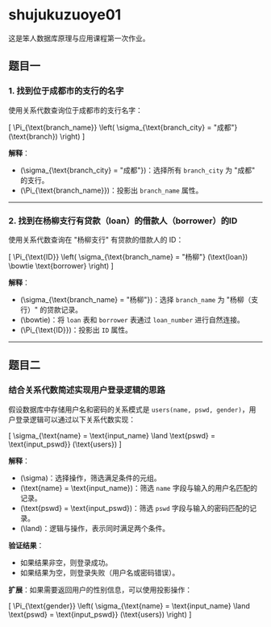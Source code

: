 # shujukuzuoye01
这是笨人数据库原理与应用课程第一次作业。
## 题目一

### 1. 找到位于成都市的支行的名字

使用关系代数查询位于成都市的支行名字：

\[
\Pi_{\text{branch\_name}} \left( \sigma_{\text{branch\_city} = "成都"} (\text{branch}) \right)
\]

**解释**：
- \(\sigma_{\text{branch\_city} = "成都"}\)：选择所有 `branch_city` 为 "成都" 的支行。
- \(\Pi_{\text{branch\_name}}\)：投影出 `branch_name` 属性。

---

### 2. 找到在杨柳支行有贷款（loan）的借款人（borrower）的ID

使用关系代数查询在 "杨柳支行" 有贷款的借款人的 ID：

\[
\Pi_{\text{ID}} \left( \sigma_{\text{branch\_name} = "杨柳"} (\text{loan}) \bowtie \text{borrower} \right)
\]

**解释**：
- \(\sigma_{\text{branch\_name} = "杨柳"}\)：选择 `branch_name` 为 "杨柳（支行）" 的贷款记录。
- \(\bowtie\)：将 `loan` 表和 `borrower` 表通过 `loan_number` 进行自然连接。
- \(\Pi_{\text{ID}}\)：投影出 `ID` 属性。

---

## 题目二

### 结合关系代数简述实现用户登录逻辑的思路

假设数据库中存储用户名和密码的关系模式是 `users(name, pswd, gender)`，用户登录逻辑可以通过以下关系代数实现：

\[
\sigma_{\text{name} = \text{input\_name} \land \text{pswd} = \text{input\_pswd}} (\text{users})
\]

**解释**：
- \(\sigma\)：选择操作，筛选满足条件的元组。
- \(\text{name} = \text{input\_name}\)：筛选 `name` 字段与输入的用户名匹配的记录。
- \(\text{pswd} = \text{input\_pswd}\)：筛选 `pswd` 字段与输入的密码匹配的记录。
- \(\land\)：逻辑与操作，表示同时满足两个条件。

**验证结果**：
- 如果结果非空，则登录成功。
- 如果结果为空，则登录失败（用户名或密码错误）。

**扩展**：如果需要返回用户的性别信息，可以使用投影操作：

\[
\Pi_{\text{gender}} \left( \sigma_{\text{name} = \text{input\_name} \land \text{pswd} = \text{input\_pswd}} (\text{users}) \right)
\]

